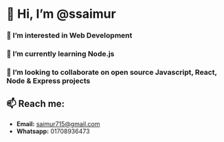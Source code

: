 # 👋 Hi, I’m @ssaimur
### 👀 I’m interested in Web Development 
### 🌱 I’m currently learning Node.js
### 💞️ I’m looking to collaborate on open source Javascript, React, Node & Express projects
## 📫 Reach me: 
- **Email:** saimur715@gmail.com
- **Whatsapp:** 01708936473

<!---
ssaimur/ssaimur is a ✨ special ✨ repository because its `README.md` (this file) appears on your GitHub profile.
You can click the Preview link to take a look at your changes.
--->
